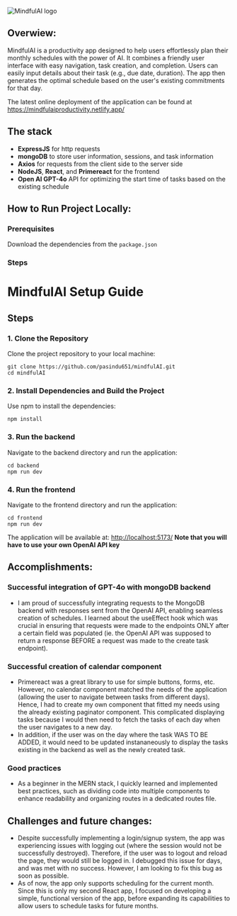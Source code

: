 ![MindfulAI logo](https://i.ibb.co/x8gcZs6/mindfulailogo.png)

## Overwiew:
MindfulAI is a productivity app designed to help users effortlessly plan their monthly schedules with the power of AI. It combines a friendly user interface with easy navigation, task creation, and completion. Users can easily input details about their task (e.g., due date, duration). The app then generates the optimal schedule based on the user's existing commitments for that day.

The latest online deployment of the application can be found at https://mindfulaiproductivity.netlify.app/

## The stack
- **ExpressJS** for http requests
- **mongoDB** to store user information, sessions, and task information
- **Axios** for requests from the client side to the server side
- **NodeJS**, **React**, and **Primereact** for the frontend
- **Open AI GPT-4o** API for optimizing the start time of tasks based on the existing schedule

## How to Run Project Locally:

### Prerequisites

Download the dependencies from the ```package.json```

### Steps

# MindfulAI Setup Guide

## Steps

### 1. Clone the Repository
Clone the project repository to your local machine:
```
git clone https://github.com/pasindu651/mindfulAI.git
cd mindfulAI
```

### 2. Install Dependencies and Build the Project
Use npm to install the dependencies:
```
npm install
```

### 3. Run the backend
Navigate to the backend directory and run the application:
```
cd backend
npm run dev
```
### 4. Run the frontend
Navigate to the frontend directory and run the application:
```
cd frontend
npm run dev
```
The application will be available at: [http://localhost:5173/](http://localhost:5173/)
**Note that you will have to use your own OpenAI API key**

## Accomplishments:

### Successful integration of GPT-4o with mongoDB backend 
- I am proud of successfully integrating requests to the MongoDB backend with responses sent from the OpenAI API, enabling seamless creation of schedules. I learned about the useEffect hook which was crucial in ensuring that requests were made to the endpoints ONLY after a certain field was populated (ie. the OpenAI API was supposed to return a response BEFORE a request was made to the create task endpoint).
  
### Successful creation of calendar component
- Primereact was a great library to use for simple buttons, forms, etc. However, no calendar component matched the needs of the application (allowing the user to navigate between tasks from different days). Hence, I had to create my own component that fitted my needs using the already existing paginator component. This complicated displaying tasks because I would then need to fetch the tasks of each day when the user navigates to a new day.
- In addition, if the user was on the day where the task WAS TO BE ADDED, it would need to be updated instananeously to display the tasks existing in the backend as well as the newly created task.

### Good practices
- As a beginner in the MERN stack, I quickly learned and implemented best practices, such as dividing code into multiple components to enhance readability and organizing routes in a dedicated routes file.
  
## Challenges and future changes:
- Despite successfully implementing a login/signup system, the app was experiencing issues with logging out (where the session would not be successfully destroyed). Therefore, if the user was to logout and reload the page, they would still be logged in. I debugged this issue for days, and was met with no success. However, I am looking to fix this bug as soon as possible. 
- As of now, the app only supports scheduling for the current month. Since this is only my second React app, I focused on developing a simple, functional version of the app, before expanding its capabilities to allow users to schedule tasks for future months.
